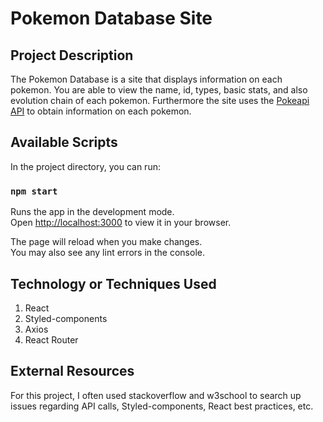 # Pokemon Database Site

## Project Description

The Pokemon Database is a site that displays information on each pokemon. You are able to view the name, id, types, basic stats, and also evolution chain of each pokemon. Furthermore the site uses the [Pokeapi API](https://pokeapi.co/) to obtain information on each pokemon.

## Available Scripts

In the project directory, you can run:

### `npm start`

Runs the app in the development mode.\
Open [http://localhost:3000](http://localhost:3000) to view it in your browser.

The page will reload when you make changes.\
You may also see any lint errors in the console.

## Technology or Techniques Used

1. React
2. Styled-components
3. Axios
4. React Router

## External Resources

For this project, I often used stackoverflow and w3school to search up issues regarding API calls, Styled-components, React best practices, etc.
